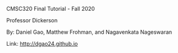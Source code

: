 CMSC320 Final Tutorial - Fall 2020

Professor Dickerson

By: Daniel Gao, Matthew Frohman, and Nagavenkata Nageswaran

Link: http://dgao24.github.io
